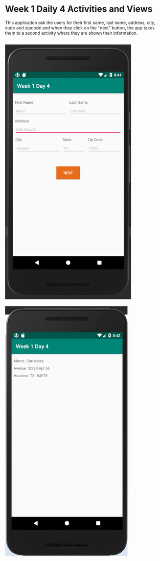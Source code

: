 # Week 1 Daily 4 Activities and Views

This application ask the users for their first name, last name, address, city, state and zipcode and when they click on the "next" button, the app takes them to a second activity where they are shown their information.

![alt text](https://github.com/a00512098/week1daily4-activities-and-views/blob/master/p1.png?raw=true "Activity 1")
--------------------------
![alt text](https://github.com/a00512098/week1daily4-activities-and-views/blob/master/p2.png?raw=true "Activity 2")
